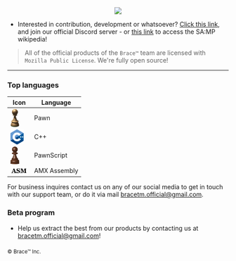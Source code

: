 <p align="center">
  <img width="300" align="center" src="https://cdn.discordapp.com/attachments/1130879376423145522/1135959110056149002/BRACETEAM_-_Copy.png?ex=665be89c&is=665a971c&hm=8249ef06c6cffda17ffe2b99b1d0c800f1d4c98867dc22e88ea3163120cc9370&">
</p>


- Interested in contribution, development or whatsoever? [Click this link](https://discord.gg/k54r9YVY8R), and join our official Discord server - or [this link](https://github.com/bracetm/samp-wiki) to access the SA:MP wikipedia!

> All of the official products of the `Brace™` team are licensed with `Mozilla Public License`. We're fully open source!

--------------------------------------------------------------------------------------------------------------------------------

### Top languages

| Icon | Language |
|----------------------------------|----------------------------------|
| <img src= "pawn.png" width=20 align="center"> | Pawn |
| <img src= "cpp.png" width=30 align="center"> | C++ |
| <img src= "pawnscript.png" width=20 align="center"> | PawnScript |
| <img src= "asm.png" width=40 align="center"> | AMX Assembly |

For business inquires contact us on any of our social media to get in touch with our support team, or do it via mail bracetm.official@gmail.com.


### Beta program
- Help us extract the best from our products by contacting us at bracetm.official@gmail.com!

<sub>©️ Brace™️ Inc.</sub>
